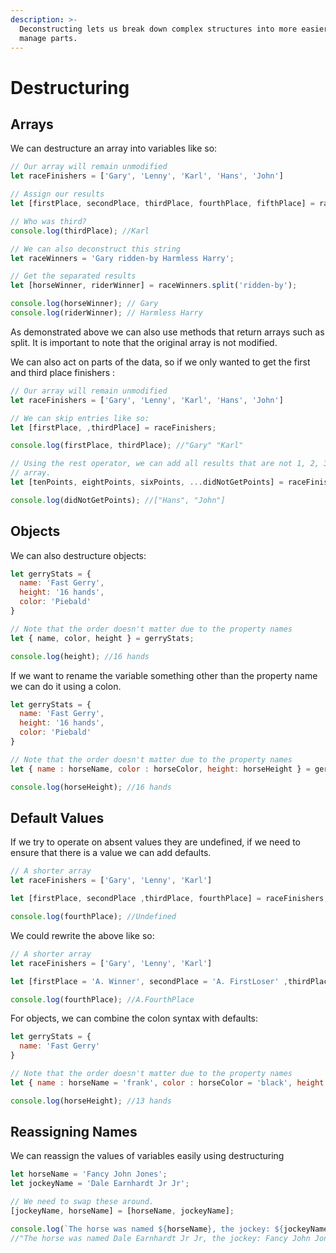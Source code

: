 ```yaml
---
description: >-
  Deconstructing lets us break down complex structures into more easier to
  manage parts.
---
```


# Destructuring

## Arrays

We can destructure an array into variables like so:

```javascript
// Our array will remain unmodified
let raceFinishers = ['Gary', 'Lenny', 'Karl', 'Hans', 'John']

// Assign our results
let [firstPlace, secondPlace, thirdPlace, fourthPlace, fifthPlace] = raceFinishers;

// Who was third?
console.log(thirdPlace); //Karl

// We can also deconstruct this string
let raceWinners = 'Gary ridden-by Harmless Harry';

// Get the separated results
let [horseWinner, riderWinner] = raceWinners.split('ridden-by');

console.log(horseWinner); // Gary 
console.log(riderWinner); // Harmless Harry
```

As demonstrated above we can also use methods that return arrays such as split. It is important to note that the original array is not modified.

We can also act on parts of the data, so if we only wanted to get the first and third place finishers :

```javascript
// Our array will remain unmodified
let raceFinishers = ['Gary', 'Lenny', 'Karl', 'Hans', 'John']

// We can skip entries like so:
let [firstPlace, ,thirdPlace] = raceFinishers;

console.log(firstPlace, thirdPlace); //"Gary" "Karl"

// Using the rest operator, we can add all results that are not 1, 2, 3 to a new 
// array.
let [tenPoints, eightPoints, sixPoints, ...didNotGetPoints] = raceFinishers;

console.log(didNotGetPoints); //["Hans", "John"]
```



## Objects

We can also destructure objects:

```javascript
let gerryStats = {
  name: 'Fast Gerry',
  height: '16 hands',
  color: 'Piebald'
}

// Note that the order doesn't matter due to the property names
let { name, color, height } = gerryStats;

console.log(height); //16 hands
```

If we want to rename the variable something other than the property name we can  do it using a colon.

```javascript
let gerryStats = {
  name: 'Fast Gerry',
  height: '16 hands',
  color: 'Piebald'
}

// Note that the order doesn't matter due to the property names
let { name : horseName, color : horseColor, height: horseHeight } = gerryStats;

console.log(horseHeight); //16 hands
```

## Default Values

If we try to operate on absent values they are undefined, if we need to ensure that there is a value we can add defaults.

```javascript
// A shorter array
let raceFinishers = ['Gary', 'Lenny', 'Karl']

let [firstPlace, secondPlace ,thirdPlace, fourthPlace] = raceFinishers;

console.log(fourthPlace); //Undefined

```

We could rewrite the above like so:

```javascript
// A shorter array
let raceFinishers = ['Gary', 'Lenny', 'Karl']

let [firstPlace = 'A. Winner', secondPlace = 'A. FirstLoser' ,thirdPlace = 'A. ThirdPlace', fourthPlace = 'A. FourthPlace'] = raceFinishers;

console.log(fourthPlace); //A.FourthPlace
```

For objects, we can combine the colon syntax with defaults:

```javascript
let gerryStats = {
  name: 'Fast Gerry'
}

// Note that the order doesn't matter due to the property names
let { name : horseName = 'frank', color : horseColor = 'black', height: horseHeight = '13 hands' } = gerryStats;

console.log(horseHeight); //13 hands
```

## Reassigning Names

We can reassign the values of variables easily using destructuring

```javascript
let horseName = 'Fancy John Jones';
let jockeyName = 'Dale Earnhardt Jr Jr';

// We need to swap these around.
[jockeyName, horseName] = [horseName, jockeyName];

console.log(`The horse was named ${horseName}, the jockey: ${jockeyName}`); 
//"The horse was named Dale Earnhardt Jr Jr, the jockey: Fancy John Jones"
```

